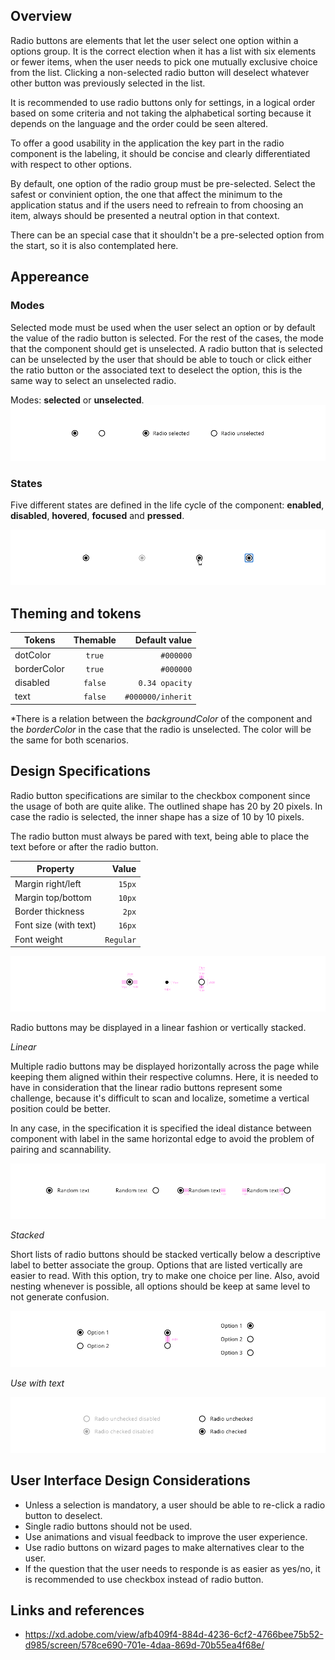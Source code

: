 ## Overview

Radio buttons are elements that let the user select one option within a options group. It is the correct election when it has a list with six elements or fewer items, when the user needs to pick one mutually exclusive choice from the list.
Clicking a non-selected radio button will deselect whatever other button was previously selected in the list.

It is recommended to use radio buttons only for settings, in a logical order based on some criteria and not taking the alphabetical sorting because it depends on the language and the order could be seen altered.

To offer a good usability in the application the key part in the radio component is the labeling, it should be concise and clearly differentiated with respect to other options. 

By default, one option of the radio group must be pre-selected. Select the safest or convinient option, the one that affect the minimum to the application status and if the users need to refreain to from choosing an item, always should be presented a neutral option in that context.

There can be an special case that it shouldn't be a pre-selected option from the start, so it is also contemplated here.

## Appereance

### Modes

Selected mode must be used when the user select an option or by default the value of the radio button is selected. For the rest of the cases, the mode that the component should get is unselected. A radio button that is selected can be unselected by the user that should be able to touch or click either the ratio button or the associated text to deselect the option, this is the same way to select an unselected radio.

Modes: __selected__ or __unselected__.
![Radio button modes](images/radio_modes.png)

### States

Five different states are defined in the life cycle of the component: __enabled__, __disabled__, __hovered__, __focused__ and __pressed__.

![Radio button states](images/radio_states.png)

## Theming and tokens

| Tokens        | Themable      | Default value |
| ------------- |:-------------:| -------------:| 
| dotColor      | `true` | `#000000`|
| borderColor   | `true` | `#000000`  |
| disabled  | `false`| `0.34 opacity`  |
| text      | `false`| `#000000/inherit`  |

*There is a relation between the _backgroundColor_ of the component and the _borderColor_ in the case that the radio is unselected. The color will be the same for both scenarios.

## Design Specifications

Radio button specifications are similar to the checkbox component since the usage of both are quite alike.
The outlined shape has 20 by 20 pixels. In case the radio is selected, the inner shape has a size of 10 by 10 pixels.

The radio button must always be pared with text, being able to place the text before or after the radio button.

| Property           | Value|
|--------------------|------:|
| Margin right/left  | `15px`|
| Margin top/bottom  | `10px`|
| Border thickness   | `2px` |
| Font size (with text)| `16px` |
| Font weight        | `Regular` |

![Radio button specifications](images/radio_specs.png)

Radio buttons may be displayed in a linear fashion or vertically stacked.

*Linear*

Multiple radio buttons may be displayed horizontally across the page while keeping them aligned within their respective columns. Here, it is needed to have in consideration that the linear radio buttons represent some challenge, because it's difficult to scan and localize, sometime a vertical position could be better.

In any case, in the specification it is specified the ideal distance between component with label in the same horizontal edge to avoid the problem of pairing and scannability.

![Radio button linear layout](images/radio_linear.png)

*Stacked*

Short lists of radio buttons should be stacked vertically below a descriptive label to better associate the group. Options that are listed vertically are easier to read. 
With this option, try to make one choice per line. Also, avoid nesting whenever is possible, all options should be keep at same level to not generate confusion.

![Radio button stacked layout](images/radio_stacked.png)

*Use with text*

![Radio with text in different scenarios](images/radio_text.png)

## User Interface Design Considerations

- Unless a selection is mandatory, a user should be able to re-click a radio button to deselect.
- Single radio buttons should not be used.
- Use animations and visual feedback to improve the user experience.
- Use radio buttons on wizard pages to make alternatives clear to the user.
- If the question that the user needs to responde is as easier as yes/no, it is recommended to use checkbox instead of radio button.

## Links and references

- https://xd.adobe.com/view/afb409f4-884d-4236-6cf2-4766bee75b52-d985/screen/578ce690-701e-4daa-869d-70b55ea4f68e/
